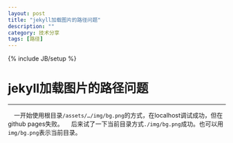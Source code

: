 ```yaml
---
layout: post
title: "jekyll加载图片的路径问题"
description: ""
category: 技术分享
tags: [路径]
---
```

{% include JB/setup %}
# jekyll加载图片的路径问题
---
　一开始使用根目录` /assets/…/img/bg.png `的方式，在localhost调试成功，但在github pages失败。
　后来试了一下当前目录方式` ./img/bg.png `成功。也可以用` img/bg.png `表示当前目录。

<!--break-->
